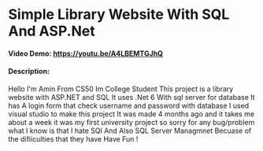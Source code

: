 # Simple Library Website With SQL And ASP.Net
#### Video Demo:  <https://youtu.be/A4LBEMTGJhQ>
#### Description:
Hello I'm Amin From CS50
Im College Student
This project is a library website with ASP.NET and SQL
It uses .Net 6 With sql server for database
It has A login form that check username and password with database
I used visual studio to make this project
It was made 4 months ago and it takes me about a week
it was my first university project
so sorry for any bug/problem
what I know is that I hate SQl And Also SQL Server Managmnet Becuase of the difiiculties that they have
Have Fun !
